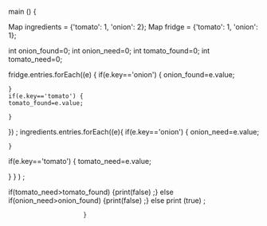 





main () {
  
  
Map  ingredients = {'tomato': 1, 'onion': 2};
Map  fridge = {'tomato': 1, 'onion': 1};

  int onion_found=0;
  int onion_need=0;
  int tomato_found=0;
  int tomato_need=0;
  
  
  fridge.entries.forEach((e)
  {
    if(e.key=='onion') {
    onion_found=e.value;
    
    } 
    if(e.key=='tomato') {
    tomato_found=e.value;
    
    }
  
   }) ;
  ingredients.entries.forEach((e){
    if(e.key=='onion') {
    onion_need=e.value;
   
    } 
  
  if(e.key=='tomato') {
    tomato_need=e.value;
    
  }
  } ) ;
  
  
  
  if(tomato_need>tomato_found) {print(false) ;}
  else if(onion_need>onion_found) {print(false) ;} 
  else print (true) ;
 
  
  
  
                         } 

                        
